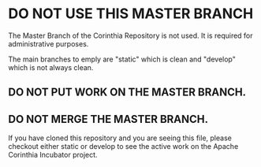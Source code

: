 # DO NOT USE THIS MASTER BRANCH

The Master Branch of the Corinthia Repository is not used.  It is required for administrative purposes.

The main branches to emply are "static" which is clean and "develop" which is not always clean.

## DO NOT PUT WORK ON THE MASTER BRANCH.

## DO NOT MERGE THE MASTER BRANCH.

If you have cloned this repository and you are seeing this file, please checkout either static or develop to see the active work on the Apache Corinthia Incubator project.


